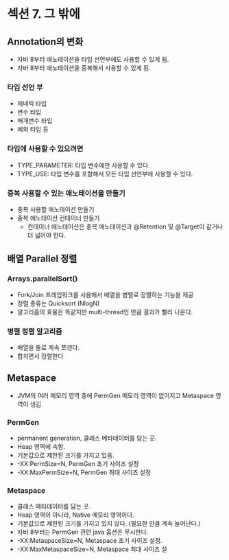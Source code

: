 # 섹션 7. 그 밖에
## Annotation의 변화
 - 자바 8부터 애노테이션을 타입 선언부에도 사용할 수 있게 됨.
 - 자바 8부터 애노테이션을 중복해서 사용할 수 있게 됨.
### 타입 선언 부
 - 제네릭 타입
 - 변수 타입
 - 매개변수 타입
 - 예외 타입 등
### 타입에 사용할 수 있으려면
 - TYPE_PARAMETER: 타입 변수에만 사용할 수 있다.
 - TYPE_USE: 타입 변수를 포함해서 모든 타입 선언부에 사용할 수 있다.
### 중복 사용할 수 있는 애노테이션을 만들기
 - 중복 사용할 애노테이션 만들기
 - 중복 애노테이션 컨테이너 만들기
   * 컨테이너 애노테이션은 중복 애노테이션과 @Retention 및 @Target이 같거나 더 넓어야 한다.

## 배열 Parallel 정렬
### Arrays.parallelSort()
 - Fork/Join 프레임워크를 사용해서 배열을 병렬로 정렬하는 기능을 제공
 - 정렬 종류는 Quicksort (NlogN)
 - 알고리즘의 효율은 똑같지만 multi-thread인 만큼 결과가 빨리 나온다.

### 병렬 정렬 알고리즘 
 - 배열을 둘로 계속 쪼갠다.
 - 합치면서 정렬한다

## Metaspace
 - JVM의 여러 메모리 영역 중에 PermGen 메모리 영역이 없어지고 Metaspace 영역이 생김

### PermGen
 - permanent generation, 클래스 메타데이터를 담는 곳.
 - Heap 영역에 속함.
 - 기본값으로 제한된 크기를 가지고 있음.
 - -XX:PermSize=N, PermGen 초기 사이즈 설정
 - -XX:MaxPermSize=N, PermGen 최대 사이즈 설정

### Metaspace
 - 클래스 메타데이터를 담는 곳.
 - Heap 영역이 아니라, Native 메모리 영역이다.
 - 기본값으로 제한된 크기를 가지고 있지 않다. (필요한 만큼 계속 늘어난다.)
 - 자바 8부터는 PermGen 관련 java 옵션은 무시한다.
 - -XX:MetaspaceSize=N, Metaspace 초기 사이즈 설정.
 - -XX:MaxMetaspaceSize=N, Metaspace 최대 사이즈 설
